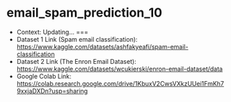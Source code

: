 # email_spam_prediction_10
- Context: Updating...
===
- Dataset 1 Link (Spam email classification): https://www.kaggle.com/datasets/ashfakyeafi/spam-email-classification
- Dataset 2 Link (The Enron Email Dataset): https://www.kaggle.com/datasets/wcukierski/enron-email-dataset/data
- Google Colab Link: https://colab.research.google.com/drive/1KbuxV2CwsVXkzUUei1FmKh79xxjaDXDn?usp=sharing
